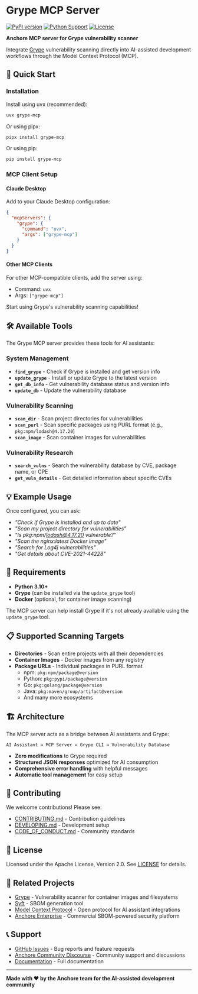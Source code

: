 # Grype MCP Server

[![PyPI version](https://img.shields.io/pypi/v/grype-mcp.svg)](https://pypi.org/project/grype-mcp/)
[![Python Support](https://img.shields.io/pypi/pyversions/grype-mcp.svg)](https://pypi.org/project/grype-mcp/)
[![License](https://img.shields.io/badge/License-Apache%202.0-blue.svg)](https://opensource.org/licenses/Apache-2.0)

**Anchore MCP server for Grype vulnerability scanner**

Integrate [Grype](https://github.com/anchore/grype) vulnerability scanning directly into AI-assisted development workflows through the Model Context Protocol (MCP).

## 🚀 Quick Start

### Installation

Install using uvx (recommended):
```bash
uvx grype-mcp
```

Or using pipx:
```bash
pipx install grype-mcp
```

Or using pip:
```bash
pip install grype-mcp
```

### MCP Client Setup

#### Claude Desktop
Add to your Claude Desktop configuration:

```json
{
  "mcpServers": {
    "grype": {
      "command": "uvx",
      "args": ["grype-mcp"]
    }
  }
}
```

#### Other MCP Clients
For other MCP-compatible clients, add the server using:
- Command: `uvx`
- Args: `["grype-mcp"]`

Start using Grype's vulnerability scanning capabilities!

## 🛠️ Available Tools

The Grype MCP server provides these tools for AI assistants:

### System Management
- **`find_grype`** - Check if Grype is installed and get version info
- **`update_grype`** - Install or update Grype to the latest version
- **`get_db_info`** - Get vulnerability database status and version info
- **`update_db`** - Update the vulnerability database

### Vulnerability Scanning
- **`scan_dir`** - Scan project directories for vulnerabilities  
- **`scan_purl`** - Scan specific packages using PURL format (e.g., `pkg:npm/lodash@4.17.20`)
- **`scan_image`** - Scan container images for vulnerabilities

### Vulnerability Research
- **`search_vulns`** - Search the vulnerability database by CVE, package name, or CPE
- **`get_vuln_details`** - Get detailed information about specific CVEs

## 💡 Example Usage

Once configured, you can ask:

- *"Check if Grype is installed and up to date"*
- *"Scan my project directory for vulnerabilities"*  
- *"Is pkg:npm/lodash@4.17.20 vulnerable?"*
- *"Scan the nginx:latest Docker image"*
- *"Search for Log4j vulnerabilities"*
- *"Get details about CVE-2021-44228"*

## 🔧 Requirements

- **Python 3.10+**
- **Grype** (can be installed via the `update_grype` tool)
- **Docker** (optional, for container image scanning)

The MCP server can help install Grype if it's not already available using the `update_grype` tool.

## 📋 Supported Scanning Targets

- **Directories** - Scan entire projects with all their dependencies
- **Container Images** - Docker images from any registry
- **Package URLs** - Individual packages in PURL format
  - npm: `pkg:npm/package@version`
  - Python: `pkg:pypi/package@version`  
  - Go: `pkg:golang/package@version`
  - Java: `pkg:maven/group/artifact@version`
  - And many more ecosystems

## 🏗️ Architecture

The MCP server acts as a bridge between AI assistants and Grype:

```
AI Assistant ↔ MCP Server ↔ Grype CLI ↔ Vulnerability Database
```

- **Zero modifications** to Grype required
- **Structured JSON responses** optimized for AI consumption
- **Comprehensive error handling** with helpful messages
- **Automatic tool management** for easy setup

## 🤝 Contributing

We welcome contributions! Please see:

- [CONTRIBUTING.md](CONTRIBUTING.md) - Contribution guidelines
- [DEVELOPING.md](DEVELOPING.md) - Development setup
- [CODE_OF_CONDUCT.md](CODE_OF_CONDUCT.md) - Community standards

## 📄 License

Licensed under the Apache License, Version 2.0. See [LICENSE](LICENSE) for details.

## 🔗 Related Projects

- [Grype](https://github.com/anchore/grype) - Vulnerability scanner for container images and filesystems
- [Syft](https://github.com/anchore/syft) - SBOM generation tool
- [Model Context Protocol](https://modelcontextprotocol.io/) - Open protocol for AI assistant integrations
- [Anchore Enterprise](https://anchore.com/platform) - Commercial SBOM-powered security platform

## 📞 Support

- [GitHub Issues](https://github.com/anchore/grype-mcp/issues) - Bug reports and feature requests
- [Anchore Community Discourse](https://anchore.com/discourse/) - Community support and discussions
- [Documentation](https://github.com/anchore/grype-mcp#readme) - Full documentation

---

**Made with ❤️ by the Anchore team for the AI-assisted development community**